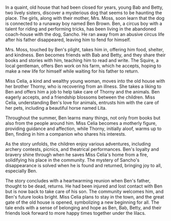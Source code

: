 In a quaint, old house that had been closed for years, young Bab and Betty, two lively sisters, discover a mysterious dog that seems to be haunting the place. The girls, along with their mother, Mrs. Moss, soon learn that the dog is connected to a runaway boy named Ben Brown. Ben, a circus boy with a talent for riding and performing tricks, has been living in the abandoned coach-house with the dog, Sancho. He ran away from an abusive circus life after his father disappeared, leaving him to fend for himself.

Mrs. Moss, touched by Ben's plight, takes him in, offering him food, shelter, and kindness. Ben becomes friends with Bab and Betty, and they share their books and stories with him, teaching him to read and write. The Squire, a local gentleman, offers Ben work on his farm, which he accepts, hoping to make a new life for himself while waiting for his father to return.

Miss Celia, a kind and wealthy young woman, moves into the old house with her brother Thorny, who is recovering from an illness. She takes a liking to Ben and offers him a job to help take care of Thorny and the animals. Ben eagerly accepts, and a friendship blossoms between the children. Miss Celia, understanding Ben's love for animals, entrusts him with the care of her pets, including a beautiful horse named Lita.

Throughout the summer, Ben learns many things, not only from books but also from the people around him. Miss Celia becomes a motherly figure, providing guidance and affection, while Thorny, initially aloof, warms up to Ben, finding in him a companion who shares his interests.

As the story unfolds, the children enjoy various adventures, including archery contests, picnics, and theatrical performances. Ben's loyalty and bravery shine through when he saves Miss Celia's home from a fire, solidifying his place in the community. The mystery of Sancho's disappearance is solved when he is found and returned, bringing joy to all, especially Ben.

The story concludes with a heartwarming reunion when Ben's father, thought to be dead, returns. He had been injured and lost contact with Ben but is now back to take care of his son. The community welcomes him, and Ben's future looks bright. Miss Celia plans to stay in the town, and the great gate of the old house is opened, symbolizing a new beginning for all. The tale ends with a sense of belonging and hope as Ben, Bab, Betty, and their friends look forward to more happy times together under the lilacs.